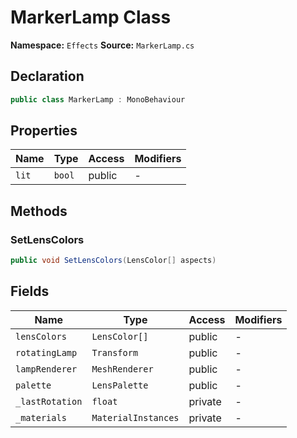 # MarkerLamp Class

**Namespace:** `Effects`
**Source:** `MarkerLamp.cs`

## Declaration

```csharp
public class MarkerLamp : MonoBehaviour
```

## Properties

| Name | Type | Access | Modifiers |
|------|------|--------|-----------|
| `lit` | `bool` | public | - |

## Methods

### SetLensColors

```csharp
public void SetLensColors(LensColor[] aspects)
```

## Fields

| Name | Type | Access | Modifiers |
|------|------|--------|-----------|
| `lensColors` | `LensColor[]` | public | - |
| `rotatingLamp` | `Transform` | public | - |
| `lampRenderer` | `MeshRenderer` | public | - |
| `palette` | `LensPalette` | public | - |
| `_lastRotation` | `float` | private | - |
| `_materials` | `MaterialInstances` | private | - |

